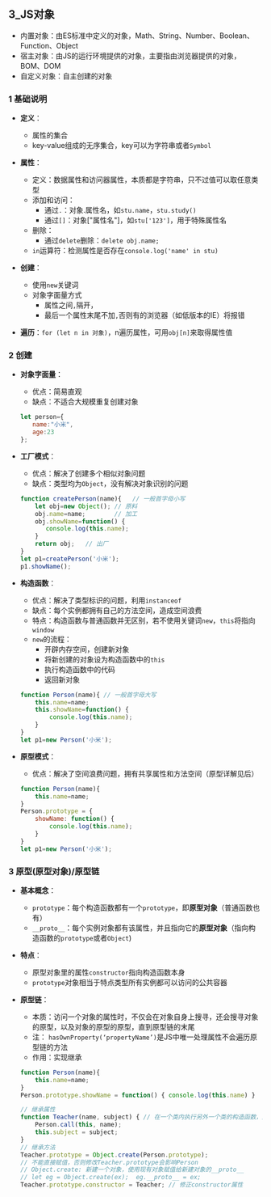 ## 3_JS对象
- 内置对象：由ES标准中定义的对象，Math、String、Number、Boolean、Function、Object
- 宿主对象：由JS的运行环境提供的对象，主要指由浏览器提供的对象，BOM、DOM
- 自定义对象：自主创建的对象

### 1 基础说明
- **定义**：
	- 属性的集合
	- key-value组成的无序集合，key可以为字符串或者`Symbol`

- **属性**：
	- 定义：数据属性和访问器属性，本质都是字符串，只不过值可以取任意类型
	- 添加和访问：
		- 通过`.`：对象.属性名，如`stu.name`，`stu.study()`
		- 通过`[]`：对象["属性名"]，如`stu['123']`，用于特殊属性名
	- 删除：
		- 通过`delete`删除：`delete obj.name;`
	- `in`运算符：检测属性是否存在`console.log('name' in stu)`

- **创建**：
	- 使用`new`关键词
	- 对象字面量方式
		- 属性之间`,`隔开，
		- 最后一个属性末尾不加`,`否则有的浏览器（如低版本的IE）将报错

- **遍历**：`for (let n in 对象)`，n遍历属性，可用`obj[n]`来取得属性值

### 2 创建

- **对象字面量**：
	- 优点：简易直观
	- 缺点：不适合大规模重复创建对象

	```javascript
	let person={
	　　name:"小米",
	　　age:23
	};
	```

- **工厂模式**：
	- 优点：解决了创建多个相似对象问题
	- 缺点：类型均为`Object`，没有解决对象识别的问题

	```javascript
	function createPerson(name){   // 一般首字母小写
		let obj=new Object(); // 原料
	    obj.name=name;        // 加工
	    obj.showName=function() {
	       console.log(this.name);
	    }     
	    return obj;   // 出厂
	} 
	let p1=createPerson('小米');
	p1.showName();
	```

- **构造函数**：
	- 优点：解决了类型标识的问题，利用`instanceof`
	- 缺点：每个实例都拥有自己的方法空间，造成空间浪费
	- 特点：构造函数与普通函数并无区别，若不使用关键词`new`，`this`将指向`window`
	- `new`的流程：
		- 开辟内存空间，创建新对象
		- 将新创建的对象设为构造函数中的`this`
		- 执行构造函数中的代码
		- 返回新对象

	```javascript
	function Person(name){ // 一般首字母大写
		this.name=name;
		this.showName=function() {
			console.log(this.name);
		}
	}
	let p1=new Person('小米');
	```

- **原型模式**：
	- 优点：解决了空间浪费问题，拥有共享属性和方法空间（原型详解见后）

	```javascript
	function Person(name){
		this.name=name;
	}
	Person.prototype = {
		showName: function() {
			console.log(this.name);
		}
	}
	let p1=new Person('小米');
	```

### 3 原型(原型对象)/原型链
- **基本概念**：
	- `prototype`：每个构造函数都有一个`prototype`，即**原型对象**（普通函数也有）
	- `__proto__`：每个实例对象都有该属性，并且指向它的**原型对象**（指向构造函数的`prototype`或者`Object`)

- **特点**：
	- 原型对象里的属性`constructor`指向构造函数本身
	- `prototype`对象相当于特点类型所有实例都可以访问的公共容器

- **原型链**：
	- 本质：访问一个对象的属性时，不仅会在对象自身上搜寻，还会搜寻对象的原型，以及对象的原型的原型，直到原型链的末尾
	- 注： `hasOwnProperty(‘propertyName’)`是JS中唯一处理属性不会遍历原型链的方法
	- 作用：实现继承
	```javascript
	function Person(name){ 
		this.name=name;
	}
	Person.prototype.showName = function() { console.log(this.name) }

	// 继承属性
	function Teacher(name, subject) { // 在一个类内执行另外一个类的构造函数，通过call指定this为当前执行环境
		Person.call(this, name);  
		this.subject = subject;
	}
	// 继承方法
	Teacher.prototype = Object.create(Person.prototype); 
	// 不能直接赋值，否则修改Teacher.prototype会影响Person
	// Object.create: 新建一个对象，使用现有对象赋值给新建对象的__proto__
	// let eg = Object.create(ex);  eg.__proto__ = ex;
	Teacher.prototype.constructor = Teacher; // 修正constructor属性
	```